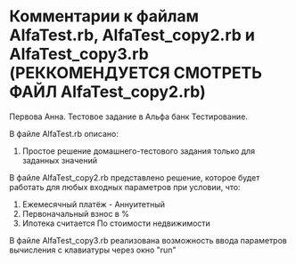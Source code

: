 # Комментарии к файлам AlfaTest.rb, AlfaTest_copy2.rb и AlfaTest_copy3.rb (РЕККОМЕНДУЕТСЯ СМОТРЕТЬ ФАЙЛ AlfaTest_copy2.rb)
Первова Анна. Тестовое задание в Альфа банк Тестирование.

В файле AlfaTest.rb описано:
1) Простое решение домашнего-тестового задания только для заданных значений

В файле AlfaTest_copy2.rb представлено решение, которое будет работать для любых входных параметров при условии, что:
1) Ежемесячный платёж - Аннуитетный
2) Первоначальный взнос в %
3) Ипотека считается По стоимости недвижимости

В файле AlfaTest_copy3.rb реализована возможность ввода параметров вычисления с клавиатуры через окно "run"
